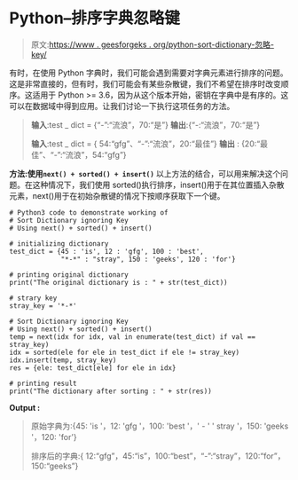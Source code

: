 # Python–排序字典忽略键

> 原文:[https://www . geesforgeks . org/python-sort-dictionary-忽略-key/](https://www.geeksforgeeks.org/python-sort-dictionary-ignoring-key/)

有时，在使用 Python 字典时，我们可能会遇到需要对字典元素进行排序的问题。这是非常直接的，但有时，我们可能会有某些杂散键，我们不希望在排序时改变顺序。这适用于 Python >= 3.6，因为从这个版本开始，密钥在字典中是有序的。这可以在数据域中得到应用。让我们讨论一下执行这项任务的方法。

> **输入**:test _ dict = {“*-*”:“流浪”，70:“是”}
> **输出**:{“*-*:“流浪”，70:“是”}
> 
> **输入**:test _ dict = { 54:“gfg”、“*-*”:“流浪”，20:“最佳”}
> **输出** : {20:“最佳”、“*-*”:“流浪”，54:“gfg”}

**方法:使用`next() + sorted() + insert()`**
以上方法的结合，可以用来解决这个问题。在这种情况下，我们使用 sorted()执行排序，insert()用于在其位置插入杂散元素，next()用于在初始杂散键的情况下按顺序获取下一个键。

```
# Python3 code to demonstrate working of 
# Sort Dictionary ignoring Key
# Using next() + sorted() + insert()

# initializing dictionary
test_dict = {45 : 'is', 12 : 'gfg', 100 : 'best', 
             "*-*" : "stray", 150 : 'geeks', 120 : 'for'}

# printing original dictionary
print("The original dictionary is : " + str(test_dict))

# strary key 
stray_key = '*-*'

# Sort Dictionary ignoring Key
# Using next() + sorted() + insert()
temp = next(idx for idx, val in enumerate(test_dict) if val == stray_key)
idx = sorted(ele for ele in test_dict if ele != stray_key)
idx.insert(temp, stray_key)
res = {ele: test_dict[ele] for ele in idx}

# printing result 
print("The dictionary after sorting : " + str(res)) 
```

**Output :**

> 原始字典为:{45: 'is '，12: 'gfg '，100: 'best '，' *-* ' ' stray '，150: 'geeks '，120: 'for'}
> 
> 排序后的字典:{ 12:“gfg”，45:“is”，100:“best”，“*-*”:“stray”，120:“for”，150:“geeks”}